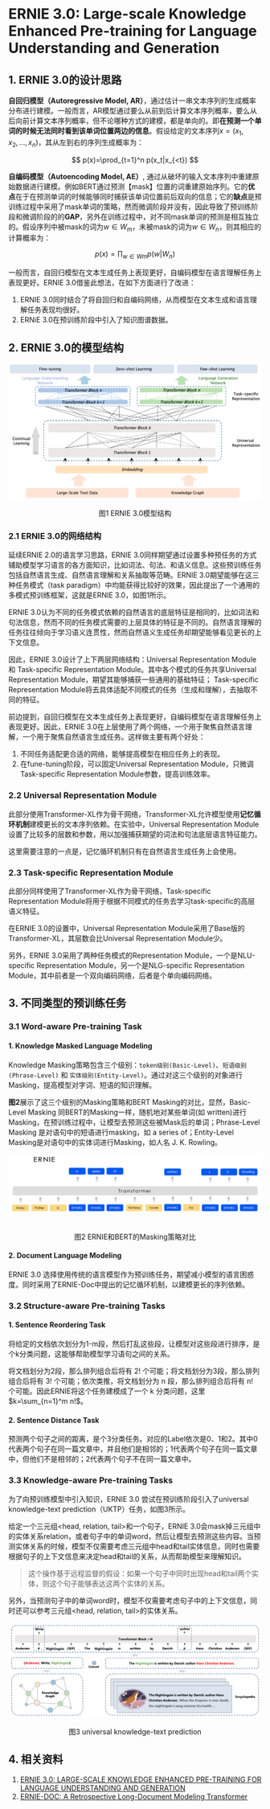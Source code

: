 # ERNIE 3.0: Large-scale Knowledge Enhanced Pre-training for Language Understanding and Generation



## 1. ERNIE 3.0的设计思路

**自回归模型（Autoregressive Model, AR）**，通过估计一串文本序列的生成概率分布进行建模。一般而言，AR模型通过要么从前到后计算文本序列概率，要么从后向前计算文本序列概率，但不论哪种方式的建模，都是单向的。即**在预测一个单词的时候无法同时看到该单词位置两边的信息**。假设给定的文本序列$x=(x_1, x_2, ..., x_n)$，其从左到右的序列生成概率为：

$$
p(x)=\prod_{t=1}^n p(x_t|x_{<t})
$$

**自编码模型（Autoencoding Model, AE）**, 通过从破坏的输入文本序列中重建原始数据进行建模。例如BERT通过预测【mask】位置的词重建原始序列。它的**优点**在于在预测单词的时候能够同时捕获该单词位置前后双向的信息；它的**缺点**是预训练过程中采用了mask单词的策略，然而微调阶段并没有，因此导致了预训练阶段和微调阶段的的**GAP**，另外在训练过程中，对不同mask单词的预测是相互独立的。假设序列中被mask的词为$w\in W_m$，未被mask的词为$w\in W_n$，则其相应的计算概率为：

$$
p(x) = \prod_{w\in Wm} p(w|W_n)
$$

一般而言，自回归模型在文本生成任务上表现更好，自编码模型在语言理解任务上表现更好。ERNIE 3.0借鉴此想法，在如下方面进行了改进：

1. ERNIE 3.0同时结合了将自回归和自编码网络，从而模型在文本生成和语言理解任务表现均很好。
2. ERNiE 3.0在预训练阶段中引入了知识图谱数据。

## 2. ERNIE 3.0的模型结构

![ernie3_1](../../images/ernie3_1.png)

<center>图1 ERNIE 3.0模型结构</center>

### 2.1 ERNIE 3.0的网络结构

延续ERNIE 2.0的语言学习思路，ERNIE 3.0同样期望通过设置多种预任务的方式辅助模型学习语言的各方面知识，比如词法、句法、和语义信息。这些预训练任务包括自然语言生成、自然语言理解和关系抽取等范畴。ERNIE 3.0期望能够在这三种任务模式（task paradigm）中均能获得比较好的效果，因此提出了一个通用的多模式预训练框架，这就是ERNIE 3.0，如图1所示。

ERNIE 3.0认为不同的任务模式依赖的自然语言的底层特征是相同的，比如词法和句法信息，然而不同的任务模式需要的上层具体的特征是不同的。自然语言理解的任务往往倾向于学习语义连贯性，然而自然语义生成任务却期望能够看见更长的上下文信息。

因此，ERNIE 3.0设计了上下两层网络结构：Universal Representation Module 和 Task-specific Representation Module。其中各个模式的任务共享Universal Representation Module，期望其能够捕获一些通用的基础特征； Task-specific Representation Module将去具体适配不同模式的任务（生成和理解），去抽取不同的特征。

前边提到，自回归模型在文本生成任务上表现更好，自编码模型在语言理解任务上表现更好。因此，ERNIE 3.0在上层使用了两个网络，一个用于聚焦自然语言理解，一个用于聚焦自然语言生成任务。这样做主要有两个好处：

1. 不同任务适配更合适的网络，能够提高模型在相应任务上的表现。
2. 在fune-tuning阶段，可以固定Universal Representation Module，只微调Task-specific Representation Module参数，提高训练效率。

### 2.2 Universal Representation Module

此部分使用Transformer-XL作为骨干网络，Transformer-XL允许模型使用**记忆循环机制**建模更长的文本序列依赖。在实验中，Universal Representation Module设置了比较多的层数和参数，用以加强捕获期望的词法和句法底层语言特征能力。

这里需要注意的一点是，记忆循环机制只有在自然语言生成任务上会使用。

### 2.3  Task-specific Representation Module

此部分同样使用了Transformer-XL作为骨干网络，Task-specific Representation Module将用于根据不同模式的任务去学习task-specific的高层语义特征。

在ERNIE 3.0的设置中，Universal Representation Module采用了Base版的Transformer-XL，其层数会比Universal Representation Module少。

另外，ERNIE 3.0采用了两种任务模式的Representation Module，一个是NLU-specific Representation Module，另一个是NLG-specific Representation Module，其中前者是一个双向编码网络，后者是个单向编码网络。

## 3. 不同类型的预训练任务

### 3.1 Word-aware Pre-training Task

#### 1. Knowledge Masked Language Modeling

Knowledge Masking策略包含三个级别：`token级别(Basic-Level)`、`短语级别(Phrase-Level)` 和 `实体级别(Entity-Level)`。通过对这三个级别的对象进行
Masking，提高模型对字词、短语的知识理解。

**图2**展示了这三个级别的Masking策略和BERT Masking的对比，显然，Basic-Level Masking 同BERT的Masking一样，随机地对某些单词(如 written)进行Masking，在预训练过程中，让模型去预测这些被Mask后的单词；Phrase-Level Masking 是对语句中的短语进行masking，如 a series of；Entity-Level Masking是对语句中的实体词进行Masking，如人名 J. K. Rowling。

![ernie3_2](../../images/ernie3_2.png)

<center><br>图2 ERNIE和BERT的Masking策略对比</br></center>

#### 2. Document Language Modeling

ERNIE 3.0 选择使用传统的语言模型作为预训练任务，期望减小模型的语言困惑度。同时采用了ERNIE-Doc中提出的记忆循环机制，以建模更长的序列依赖。

### 3.2 Structure-aware Pre-training Tasks

#### 1. Sentence **Reordering** Task

将给定的文档依次划分为1-m段，然后打乱这些段，让模型对这些段进行排序，是个k分类问题，这能够帮助模型学习语句之间的关系。

将文档划分为2段，那么排列组合后将有 $2!$ 个可能；将文档划分为3段，那么排列组合后将有 3! 个可能；依次类推，将文档划分为 n 段，那么排列组合后将有 n! 个可能。因此ERNIE将这个任务建模成了一个 k 分类问题，这里 $k=\sum_{n=1}^m n!$。

#### 2. Sentence Distance Task

预测两个句子之间的距离，是个3分类任务。对应的Label依次是0、1和2。其中0代表两个句子在同一篇文章中，并且他们是相邻的；1代表两个句子在同一篇文章中，但他们不是相邻的；2代表两个句子不在同一篇文章中。

### 3.3 Knowledge-aware Pre-training Tasks

为了向预训练模型中引入知识，ERNIE 3.0 尝试在预训练阶段引入了universal knowledge-text prediction（UKTP）任务，如图3所示。

给定一个三元组<head, relation, tail>和一个句子，ERNIE 3.0会mask掉三元组中的实体关系relation，或者句子中的单词word，然后让模型去预测这些内容。当预测实体关系的时候，模型不仅需要考虑三元组中head和tail实体信息，同时也需要根据句子的上下文信息来决定head和tail的关系，从而帮助模型来理解知识。

> 这个操作基于远程监督的假设：如果一个句子中同时出现head和tail两个实体，则这个句子能够表达这两个实体的关系。

另外，当预测句子中的单词word时，模型不仅需要考虑句子中的上下文信息，同时还可以参考三元组<head, relation, tail>的实体关系。

![ernie3_3](../../images/ernie3_3.png)

<center>图3 universal knowledge-text prediction</center>

## 4. 相关资料

1. [ERNIE 3.0: LARGE-SCALE KNOWLEDGE ENHANCED PRE-TRAINING FOR LANGUAGE UNDERSTANDING AND GENERATION](https://arxiv.org/pdf/2107.02137.pdf)
2. [ERNIE-DOC: A Retrospective Long-Document Modeling Transformer](https://arxiv.org/pdf/2012.15688.pdf)
